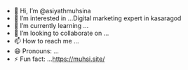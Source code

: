 - 👋 Hi, I’m @asiyathmuhsina
- 👀 I’m interested in ...Digital marketing expert in kasaragod
- 🌱 I’m currently learning ...
- 💞️ I’m looking to collaborate on ...
- 📫 How to reach me ...
- 😄 Pronouns: ...
- ⚡ Fun fact: ...https://muhsi.site/

<!---
asiyathmuhsina/asiyathmuhsina is a ✨ special ✨ repository because its `README.md` (this file) appears on your GitHub profile.
You can click the Preview link to take a look at your changes.
--->
